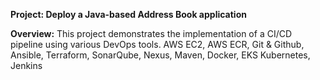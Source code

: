 **Project: Deploy a Java-based Address Book application**

**Overview:** This project demonstrates the implementation of a CI/CD pipeline using various DevOps tools.
AWS EC2, AWS ECR, Git & Github, Ansible, Terraform, SonarQube, Nexus, Maven, Docker, EKS Kubernetes, Jenkins
